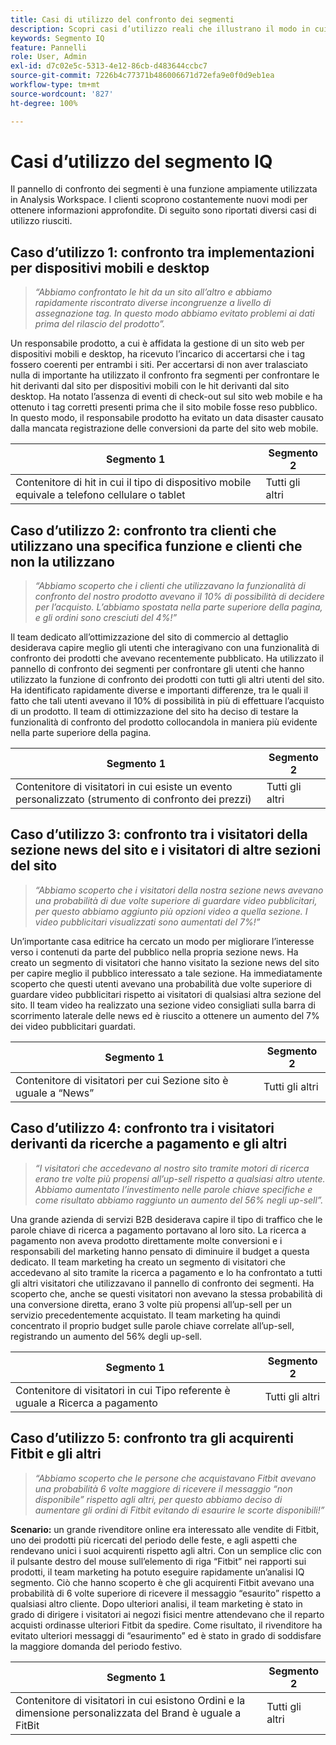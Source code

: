 ```yaml
---
title: Casi di utilizzo del confronto dei segmenti
description: Scopri casi d’utilizzo reali che illustrano il modo in cui il pannello di confronto dei segmenti può essere utilizzato per acquisire informazioni approfondite sulla strategia di marketing.
keywords: Segmento IQ
feature: Pannelli
role: User, Admin
exl-id: d7c02e5c-5313-4e12-86cb-d483644ccbc7
source-git-commit: 7226b4c77371b486006671d72efa9e0f0d9eb1ea
workflow-type: tm+mt
source-wordcount: '827'
ht-degree: 100%

---
```


# Casi d’utilizzo del segmento IQ

Il pannello di confronto dei segmenti è una funzione ampiamente utilizzata in Analysis Workspace. I clienti scoprono costantemente nuovi modi per ottenere informazioni approfondite. Di seguito sono riportati diversi casi di utilizzo riusciti.

## Caso d’utilizzo 1: confronto tra implementazioni per dispositivi mobili e desktop

> *“Abbiamo confrontato le hit da un sito all’altro e abbiamo rapidamente riscontrato diverse incongruenze a livello di assegnazione tag. In questo modo abbiamo evitato problemi ai dati prima del rilascio del prodotto”.*

Un responsabile prodotto, a cui è affidata la gestione di un sito web per dispositivi mobili e desktop, ha ricevuto l’incarico di accertarsi che i tag fossero coerenti per entrambi i siti. Per accertarsi di non aver tralasciato nulla di importante ha utilizzato il confronto fra segmenti per confrontare le hit derivanti dal sito per dispositivi mobili con le hit derivanti dal sito desktop. Ha notato l’assenza di eventi di check-out sul sito web mobile e ha ottenuto i tag corretti presenti prima che il sito mobile fosse reso pubblico. In questo modo, il responsabile prodotto ha evitato un data disaster causato dalla mancata registrazione delle conversioni da parte del sito web mobile.

| Segmento 1 | Segmento 2 |
|--- |--- |
| Contenitore di hit in cui il tipo di dispositivo mobile equivale a telefono cellulare o tablet | Tutti gli altri |

## Caso d’utilizzo 2: confronto tra clienti che utilizzano una specifica funzione e clienti che non la utilizzano

> *“Abbiamo scoperto che i clienti che utilizzavano la funzionalità di confronto del nostro prodotto avevano il 10% di possibilità di decidere per l’acquisto. L’abbiamo spostata nella parte superiore della pagina, e gli ordini sono cresciuti del 4%!”*

Il team dedicato all’ottimizzazione del sito di commercio al dettaglio desiderava capire meglio gli utenti che interagivano con una funzionalità di confronto dei prodotti che avevano recentemente pubblicato. Ha utilizzato il pannello di confronto dei segmenti per confrontare gli utenti che hanno utilizzato la funzione di confronto dei prodotti con tutti gli altri utenti del sito. Ha identificato rapidamente diverse e importanti differenze, tra le quali il fatto che tali utenti avevano il 10% di possibilità in più di effettuare l’acquisto di un prodotto. Il team di ottimizzazione del sito ha deciso di testare la funzionalità di confronto del prodotto collocandola in maniera più evidente nella parte superiore della pagina.

| Segmento 1 | Segmento 2 |
|--- |--- |
| Contenitore di visitatori in cui esiste un evento personalizzato (strumento di confronto dei prezzi) | Tutti gli altri |

## Caso d’utilizzo 3: confronto tra i visitatori della sezione news del sito e i visitatori di altre sezioni del sito

> *“Abbiamo scoperto che i visitatori della nostra sezione news avevano una probabilità di due volte superiore di guardare video pubblicitari, per questo abbiamo aggiunto più opzioni video a quella sezione. I video pubblicitari visualizzati sono aumentati del 7%!”*

Un’importante casa editrice ha cercato un modo per migliorare l’interesse verso i contenuti da parte del pubblico nella propria sezione news. Ha creato un segmento di visitatori che hanno visitato la sezione news del sito per capire meglio il pubblico interessato a tale sezione. Ha immediatamente scoperto che questi utenti avevano una probabilità due volte superiore di guardare video pubblicitari rispetto ai visitatori di qualsiasi altra sezione del sito. Il team video ha realizzato una sezione video consigliati sulla barra di scorrimento laterale delle news ed è riuscito a ottenere un aumento del 7% dei video pubblicitari guardati.

| Segmento 1 | Segmento 2 |
|--- |--- |
| Contenitore di visitatori per cui Sezione sito è uguale a “News” | Tutti gli altri |

## Caso d’utilizzo 4: confronto tra i visitatori derivanti da ricerche a pagamento e gli altri

> *“I visitatori che accedevano al nostro sito tramite motori di ricerca erano tre volte più propensi all’up-sell rispetto a qualsiasi altro utente. Abbiamo aumentato l’investimento nelle parole chiave specifiche e come risultato abbiamo raggiunto un aumento del 56% negli up-sell”.*

Una grande azienda di servizi B2B desiderava capire il tipo di traffico che le parole chiave di ricerca a pagamento portavano al loro sito. La ricerca a pagamento non aveva prodotto direttamente molte conversioni e i responsabili del marketing hanno pensato di diminuire il budget a questa dedicato. Il team marketing ha creato un segmento di visitatori che accedevano al sito tramite la ricerca a pagamento e lo ha confrontato a tutti gli altri visitatori che utilizzavano il pannello di confronto dei segmenti. Ha scoperto che, anche se questi visitatori non avevano la stessa probabilità di una conversione diretta, erano 3 volte più propensi all’up-sell per un servizio precedentemente acquistato. Il team marketing ha quindi concentrato il proprio budget sulle parole chiave correlate all’up-sell, registrando un aumento del 56% degli up-sell.

| Segmento 1 | Segmento 2 |
|--- |--- |
| Contenitore di visitatori in cui Tipo referente è uguale a Ricerca a pagamento | Tutti gli altri |

## Caso d’utilizzo 5: confronto tra gli acquirenti Fitbit e gli altri

> *“Abbiamo scoperto che le persone che acquistavano Fitbit avevano una probabilità 6 volte maggiore di ricevere il messaggio “non disponibile” rispetto agli altri, per questo abbiamo deciso di aumentare gli ordini di Fitbit evitando di esaurire le scorte disponibili!”*

**Scenario:** un grande rivenditore online era interessato alle vendite di Fitbit, uno dei prodotti più ricercati del periodo delle feste, e agli aspetti che rendevano unici i suoi acquirenti rispetto agli altri. Con un semplice clic con il pulsante destro del mouse sull’elemento di riga “Fitbit” nei rapporti sui prodotti, il team marketing ha potuto eseguire rapidamente un’analisi IQ segmento. Ciò che hanno scoperto è che gli acquirenti Fitbit avevano una probabilità di 6 volte superiore di ricevere il messaggio “esaurito” rispetto a qualsiasi altro cliente. Dopo ulteriori analisi, il team marketing è stato in grado di dirigere i visitatori ai negozi fisici mentre attendevano che il reparto acquisti ordinasse ulteriori Fitbit da spedire. Come risultato, il rivenditore ha evitato ulteriori messaggi di “esaurimento” ed è stato in grado di soddisfare la maggiore domanda del periodo festivo.

| Segmento 1 | Segmento 2 |
|--- |--- |
| Contenitore di visitatori in cui esistono Ordini e la dimensione personalizzata del Brand è uguale a FitBit | Tutti gli altri |
